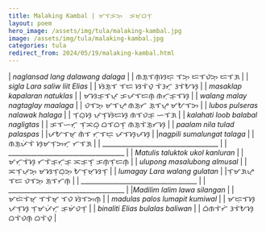 ```yaml
---
title: Malaking Kambal | ᜋᜎᜃᜒᜅ᜔  ᜃᜋ᜔ᜊᜎ᜔
layout: poem
hero_image: /assets/img/tula/malaking-kambal.jpg
image: /assets/img/tula/malaking-kambal.jpg
categories: tula
redirect_from: 2024/05/19/malaking-kambal.html
---
```


| *naglansad lang dalawang dalaga* | | ᜈᜄ᜔ᜎᜈ᜔ᜐᜇ᜔  ᜎᜅ᜔  ᜇᜎᜏᜅ᜔  ᜇᜎᜄ |
| *sigla Lara saliw liit Elias* | | ᜐᜒᜄ᜔ᜎ  ᜎᜇ  ᜐᜎᜒᜏ᜔  ᜎᜒᜂᜆ᜔  ᜂᜎᜒᜀᜐ᜔ |
| *masaklap kapalaran natuklas* | | ᜋᜐᜃ᜔ᜎᜉ᜔  ᜃᜉᜎᜇᜈ᜔  ᜈᜆᜓᜃ᜔ᜎᜐ᜔ |
| *walang malay nagtaglay maalaga* | | ᜏᜎᜅ᜔  ᜋᜎᜌ᜔  ᜈᜄ᜔ᜆ ᜄ᜔ᜎᜌ᜔  ᜋᜀᜎᜅ |
| *lubos pulseras nalawak halaga* | | ᜎᜓᜊᜓᜐ᜔  ᜉᜓᜎ᜔ᜐᜒᜇᜐ᜔  ᜈᜎᜏᜃ᜔  ᜑᜎᜄ |
| *kalahati loob balabal nagligtas* | | ᜃᜎᜑᜆ᜔  ᜎᜓᜁᜊ᜔  ᜊᜎᜊᜎ᜔  ᜈᜄ᜔ᜎᜒᜄ᜔ᜆᜐ᜔ |
| *paalam nila tulad palaspas* | |ᜉᜀᜎᜋ᜔  ᜈᜒᜎ  ᜆᜓᜎᜇ᜔  ᜉᜎᜐ᜔ᜉᜐ᜔ |
|*nagpili sumalungat talaga* | | ᜈᜄ᜔ᜉᜒᜎᜒ  ᜐᜓᜋᜎᜓᜅᜆ᜔  ᜆᜎᜄ |
| ____________________________________ | | ____________________________________ |
| *Matulis taluktok ukol kanluran* | | ᜋᜆᜓᜎᜒᜐ᜔   ᜆᜎᜒᜃ᜔ᜆᜓᜃ᜔  ᜁᜃᜓᜎ᜔   ᜃᜈ᜔ᜎᜓᜇᜈ᜔  |
| *ulupong masalubong almusal* | | ᜁᜎᜓᜉᜓᜅ᜔  ᜋᜐᜎᜓᜊᜓᜅ᜔  ᜀᜎ᜔ᜋᜓᜐᜎ᜔ |
| *lumagay Lara walang gulatan* | |ᜎᜓᜋᜄᜌ᜔  ᜎᜇ  ᜏᜎᜅ᜔  ᜄᜓᜎᜆᜈ᜔ |
| ____________________________________ | | ____________________________________ |
|*Madilim lalim lawa silangan* | | ᜋᜇᜒᜎᜒᜋ᜔  ᜎᜎᜒᜋ᜔  ᜎᜏ  ᜐᜒᜎᜅᜈ᜔  |
| *madulas palos lumapit kumiwal* | | ᜋᜇᜓᜎᜐ᜔  ᜉᜎᜓᜐ᜔  ᜎᜓᜋᜉᜒᜆ᜔  ᜃᜓᜋᜒᜏᜎ᜔ |
| *binaliti Elias bulalas baliwan* | | ᜊᜒᜈᜎᜒᜆᜒ  ᜂᜎᜒᜀᜐ᜔ ᜊᜎᜒᜏᜈ᜔  ᜊᜎᜒᜏ᜔ |
